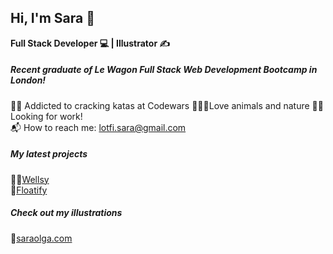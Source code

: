 ## Hi, I'm Sara 👀
**Full Stack Developer 💻 | Illustrator ✍️**
##### Recent graduate of Le Wagon Full Stack Web Development Bootcamp in London! 

🐱‍👤 Addicted to cracking katas at Codewars
🐷🦝🌲Love animals and nature
👩‍💻 Looking for work!  
📬 How to reach me: lotfi.sara@gmail.com  

##### My latest projects
🏋️‍♀️[Wellsy](wellsy.live)  
🚤[Floatify](floatifyapp.herokuapp.com)

##### Check out my illustrations 
🌱[saraolga.com](saraolga.com)

<!--
**saralotfi/saralotfi** is a ✨ _special_ ✨ repository because its `README.md` (this file) appears on your GitHub profile.

Here are some ideas to get you started:

- 🔭 I’m currently working on ...
- 🌱 I’m currently learning ...
- 👯 I’m looking to collaborate on ...
- 🤔 I’m looking for help with ...
- 💬 Ask me about ...
- 📫 How to reach me: ...
- 😄 Pronouns: ...
- ⚡ Fun fact: ...
-->
